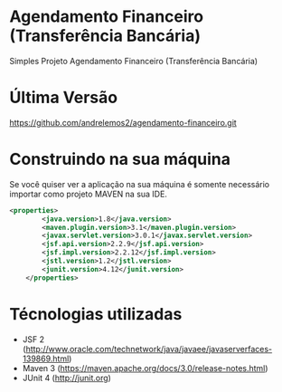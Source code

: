 Agendamento Financeiro (Transferência Bancária)
==========================
Simples Projeto Agendamento Financeiro (Transferência Bancária)

Última Versão
==========================

https://github.com/andrelemos2/agendamento-financeiro.git

Construindo na sua máquina
==========================

Se você quiser ver a aplicação na sua máquina é somente necessário importar como projeto MAVEN na sua IDE.

```xml
<properties>
		<java.version>1.8</java.version>
		<maven.plugin.version>3.1</maven.plugin.version>
		<javax.servlet.version>3.0.1</javax.servlet.version>
		<jsf.api.version>2.2.9</jsf.api.version>
		<jsf.impl.version>2.2.12</jsf.impl.version>
		<jstl.version>1.2</jstl.version>
		<junit.version>4.12</junit.version>
	</properties>
```


Técnologias utilizadas
==========================

- JSF 2 (http://www.oracle.com/technetwork/java/javaee/javaserverfaces-139869.html)
- Maven 3 (https://maven.apache.org/docs/3.0/release-notes.html)
- JUnit 4 (http://junit.org)

